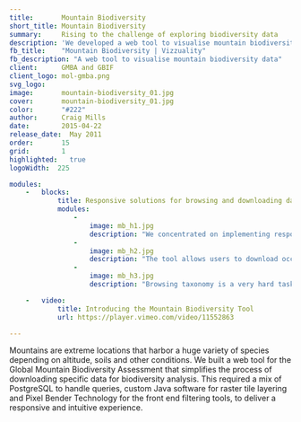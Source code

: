 ```yaml
---
title:       Mountain Biodiversity
short_title: Mountain Biodiversity
summary: 	 Rising to the challenge of exploring biodiversity data
description: 'We developed a web tool to visualise mountain biodiversity data using PostgreSQL, custom Java software and Pixel Bender technology'
fb_title: 	 "Mountain Biodiversity | Vizzuality"
fb_description: "A web tool to visualise mountain biodiversity data"
client:      GMBA and GBIF
client_logo: mol-gmba.png
svg_logo:    
image:       mountain-biodiversity_01.jpg
cover:       mountain-biodiversity_01.jpg
color:       "#222"
author:      Craig Mills
date:        2015-04-22
release_date:  May 2011
order:       15
grid:        1
highlighted:   true
logoWidth:  225

modules:
    -   blocks:
            title: Responsive solutions for browsing and downloading data
            modules:
                -
                    image: mb_h1.jpg
                    description: "We concentrated on implementing responsive filtering. Changing the elevation or thermal belt reflects, in an instant, biodiversity changes on the map."
                -
                    image: mb_h2.jpg
                    description: "The tool allows users to download occurrences data for the selected criteria in a processable and reusable format. This data can be used in further analysis such as niche modelling."
                -
                    image: mb_h3.jpg
                    description: "Browsing taxonomy is a very hard task. We used our well known column view taxonomic browser to help ease the process."

    -   video:
            title: Introducing the Mountain Biodiversity Tool
            url: https://player.vimeo.com/video/11552863

---
```


Mountains are extreme locations that harbor a huge variety of species depending on altitude, soils and other conditions. We built a web tool for the Global Mountain Biodiversity Assessment that simplifies the process of downloading specific data for biodiversity analysis. This required a mix of PostgreSQL to handle queries, custom Java software for raster tile layering and Pixel Bender Technology for the front end filtering tools, to deliver a responsive and intuitive experience. 

